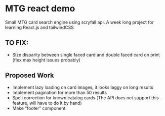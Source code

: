 # MTG react demo

Small MTG card search engine using scryfall api. A week long project for learning React.js and tailwindCSS 
## TO FIX:
- Size disparity between single faced card and double faced card on print (flex max height issues probably)
## Proposed Work

- Implement lazy loading on card images, it looks laggy on long results
- Implement pagination for more than 50 results
- Spell correction for known catalog cards (The API does not support this feature, will have to do it by hand)
- Make "footer" component.


